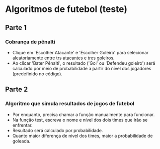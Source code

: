 # Algoritmos de futebol (teste)

## Parte 1
### Cobrança de pênalti

+ Clique em 'Escolher Atacante' e 'Escolher Goleiro' para selecionar aleatoriamente entre trs atacantes e tres goleiros.
+ Ao clicar 'Bater Pênalti', o resultado ('Gol' ou 'Defendeu goleiro') será calculado por meio de probabilidade a partir do nível dos jogadores (predefinido no código).

## Parte 2
### Algoritmo que simula resultados de jogos de futebol

+ Por enquanto, precisa chamar a função manualmente para funcionar.
+ Na função test, escreva o nome e nível dos dois times que irão se enfrentar.
+ Resultado será calculado por probabilidade.
+ Quanto maior diferença de nível dos times, maior a probabilidade de goleada.
